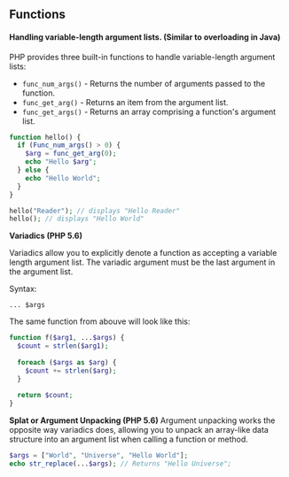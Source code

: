 ## Functions

#### Handling variable-length argument lists. (Similar to overloading in Java)
PHP provides three built-in functions to handle variable-length argument lists:
- ```func_num_args()``` -  Returns the number of arguments passed to the function.
- ```func_get_arg()``` - Returns an item from the argument list.
- ```func_get_args()``` - Returns an array comprising a function's argument list.

```php
function hello() {
  if (Func_num_args() > 0) {
    $arg = func_get_arg(0);
    echo "Hello $arg";
  } else {
    echo "Hello World";
  }
}

hello("Reader"); // displays "Hello Reader"
hello(); // displays "Hello World"
```
**Variadics (PHP 5.6)**

Variadics allow you to explicitly denote a function as accepting a variable length argument list. The variadic argument must be the last argument in the argument list.

Syntax:
```
... $args
```
The same function from abouve will look like this:
```php
function f($arg1, ...$args) {
  $count = strlen($arg1);
  
  foreach ($args as $arg) {
    $count += strlen($arg);
  }
  
  return $count;
}
```
**Splat or Argument Unpacking (PHP 5.6)**
Argument unpacking works the opposite way variadics does, allowing you to unpack an array-like data structure into an argument list when calling a function or method.
```php
$args = ["World", "Universe", "Hello World"];
echo str_replace(...$args); // Returns "Hello Universe";
```
